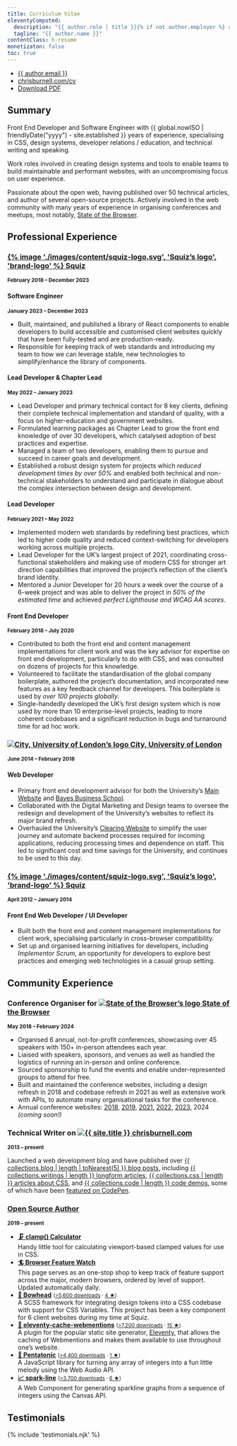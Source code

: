 ```yaml
---
title: Curriculum Vitae
eleventyComputed:
  description: "{{ author.role | title }}{% if not author.employer %} and Software Engineer{% else %}, Software Engineer, and {{ author.employer.role | title }} at {{ author.employer.title }}{% endif %}"
  tagline: "{{ author.name }}"
contentClass: h-resume
monetizaton: false
toc: true
---
```


<ul class=" [ cluster ] ">
    <li><!--email_off--><a href="mailto:{{ author.email }}">{{ author.email }}</a><!--/email_off--></li><li><a href="https://chrisburnell.com/cv/">chrisburnell.com/cv</a></li><li><a href="https://chrisburnell.com/cv.pdf">Download PDF</a></li>
</ul>

## Summary

Front End Developer and Software Engineer with {{ global.nowISO | friendlyDate("yyyy") - site.established }} years of experience, specialising in CSS, design systems, developer relations / education, and technical writing and speaking.

Work roles involved in creating design systems and tools to enable teams to build maintainable and performant websites, with an uncompromising focus on user experience.

Passionate about the open web, having published over 50 technical articles, and author of several open-source projects. Actively involved in the web community with many years of experience in organising conferences and meetups, most notably, [State of the Browser](https://stateofthebrowser.com).

<h2 style="break-before: page;">Professional Experience</h2>

<div class=" [ space-between ] ">
    <h3><a href="https://squiz.net"><c-emoji>{% image './images/content/squiz-logo.svg', 'Squiz’s logo', 'brand-logo' %}</c-emoji> Squiz</a></h3>
    <small><strong>February 2018 – December 2023</strong></small>
</div>

<div class=" [ space-between ] ">
    <h4>Software Engineer</h4>
    <small><strong>January 2023 – December 2023</strong></small>
</div>

- Built, maintained, and published a library of React components to enable developers to build accessible and customised client websites quickly that have been fully-tested and are production-ready.
- Responsible for keeping track of web standards and introducing my team to how we can leverage stable, new technologies to simplify/enhance the library of components.

<div class=" [ space-between ] ">
    <h4>Lead Developer & Chapter Lead</h4>
    <small><strong>May 2022 – January 2023</strong></small>
</div>

- Lead Developer and primary technical contact for 8 key clients, defining their complete technical implementation and standard of quality, with a focus on higher-education and government websites.
- Formulated learning packages as Chapter Lead to grow the front end knowledge of over 30 developers, which catalysed adoption of best practices and expertise.
- Managed a team of two developers, enabling them to pursue and succeed in career goals and development.
- Established a robust design system for projects which *reduced development times by over 50%* and enabled both technical and non-technical stakeholders to understand and participate in dialogue about the complex intersection between design and development.

<div class=" [ space-between ] ">
    <h4>Lead Developer</h4>
    <small><strong>February 2021 – May 2022</strong></small>
</div>

- Implemented modern web standards by redefining best practices, which led to higher code quality and reduced context-switching for developers working across multiple projects.
- Lead Developer for the UK’s largest project of 2021, coordinating cross-functional stakeholders and making use of modern CSS for stronger art direction capabilities that improved the project’s reflection of the client’s brand identity.
- Mentored a Junior Developer for 20 hours a week over the course of a 6-week project and was able to deliver the project in *50% of the estimated time* and achieved *perfect Lighthouse and WCAG AA scores*.

<div class=" [ space-between ] ">
    <h4>Front End Developer</h4>
    <small><strong>February 2018 – July 2020</strong></small>
</div>

- Contributed to both the front end and content management implementations for client work and was the key advisor for expertise on front end development, particularly to do with CSS, and was consulted on dozens of projects for this knowledge.
- Volunteered to facilitate the standardisation of the global company boilerplate, authored the project’s documentation, and incorporated new features as a key feedback channel for developers. This boilerplate is used by *over 100 projects globally*.
- Single-handedly developed the UK’s first design system which is now used by more than 10 enterprise-level projects, leading to more coherent codebases and a significant reduction in bugs and turnaround time for ad hoc work.

<div class=" [ space-between ] ">
    <h3><a href="https://city.ac.uk"><c-emoji><img src="/images/built/city-logo.png" class="brand-logo" alt="City, University of London’s logo" loading="lazy" decoding="async"></c-emoji> City, University of London</a></h3>
    <small><strong>June 2014 – February 2018</strong></small>
</div>

#### Web Developer

- Primary front end development advisor for both the University’s [Main Website](https://city.ac.uk) and [Bayes Business School](https://www.bayes.city.ac.uk/).
- Collaborated with the Digital Marketing and Design teams to oversee the redesign and development of the University’s websites to reflect its major brand refresh.
- Overhauled the University’s [Clearing Website](https://clearing.city.ac.uk/) to simplify the user journey and automate backend processes required for incoming applications, reducing processing times and dependence on staff. This led to significant cost and time savings for the University, and continues to be used to this day.

<div class=" [ space-between ] ">
    <h3><a href="https://squiz.net"><c-emoji>{% image './images/content/squiz-logo.svg', 'Squiz’s logo', 'brand-logo' %}</c-emoji> Squiz</a></h3>
    <small><strong>April 2012 – January 2014</strong></small>
</div>

#### Front End Web Developer / UI Developer

- Built both the front end and content management implementations for client work, specialising particularly in cross-browser compatibility.
- Set up and organised learning initiatives for developers, including *Implementor Scrum*, an opportunity for developers to explore best practices and emerging web technologies in a casual group setting.

<h2 style="break-before: page;">Community Experience</h2>

<div class=" [ space-between ] ">
    <h3 class=" [ delta ] ">Conference Organiser for <a href="https://stateofthebrowser.com" rel="external"><c-emoji><img src="/images/built/sotb-logo.png" class="brand-logo" alt="State of the Browser’s logo" loading="lazy" decoding="async"></c-emoji> State of the Browser</a></h3>
    <small><strong>May 2018 – February 2024</strong></small>
</div>

- Organised 6 annual, not-for-profit conferences, showcasing over 45 speakers with 150+ in-person attendees each year.
- Liaised with speakers, sponsors, and venues as well as handled the logistics of running an in-person and online conference.
- Sourced sponsorship to fund the events and enable under-represented groups to attend for free.
- Built and maintained the conference websites, including a design refresh in 2018 and codebase refresh in 2021 as well as extensive work with APIs, to automate many organisational tasks for the conference.
- Annual conference websites: [2018](https://2018.stateofthebrowser.com), [2019](https://2019.stateofthebrowser.com), [2021](https://2021.stateofthebrowser.com), [2022](https://2022.stateofthebrowser.com), [2023](https://2022.stateofthebrowser.com), 2024 *(coming soon!)*

<div class=" [ space-between ] ">
    <h3 class=" [ delta ] ">Technical Writer on <a href="https://chrisburnell.com/"><c-emoji><img src="/images/raven.svg" class="brand-logo" alt="{{ site.title }}" loading="lazy" decoding="async"></c-emoji> chrisburnell.com</a></h3>
    <small><strong>2013 – present</strong></small>
</div>

Launched a web development blog and have published over [{{ collections.blog | length | toNearest(5) }} blog posts](https://chrisburnell.com/posts/), including [{{ collections.writings | length }} longform articles](https://chrisburnell.com/writing/), [{{ collections.css | length }} articles about CSS](https://chrisburnell.com/tag/css/), and [{{ collections.code | length }} code demos](https://chrisburnell.com/code/), some of which have been [featured on CodePen](https://codepen.io/collection/hfqlg).

<div class=" [ space-between ] ">
    <h3 class=" [ delta ] "><a href="https://chrisburnell.com/projects/">Open Source Author</a></h3>
    <small><strong>2019 – present</strong></small>
</div>

- **[<c-emoji>🗜<c-emoji> clamp() Calculator](https://chrisburnell.com/clamp-calculator/)** <br>Handy little tool for calculating viewport-based clamped values for use in CSS.
- **[<c-emoji>🏄<c-emoji> Browser Feature Watch](https://chrisburnell.com/clamp-calculator/)** <br>This page serves as an one-stop shop to keep track of feature support across the major, modern browsers, ordered by level of support. Updated automatically daily.
- **[<c-emoji>🐋</c-emoji> Bowhead](https://chrisburnell.com/bowhead/)** <small>([>5,600 downloads](https://www.npmjs.com/package/@chrisburnell/bowhead) · [4 ★](https://github.com/chrisburnell/bowhead))</small><br>A SCSS framework for integrating design tokens into a CSS codebase with support for CSS Variables. This project has been a key component for 6 client websites during my time at Squiz.
- **[<c-emoji>💬</c-emoji> eleventy-cache-webmentions](https://chrisburnell.com/eleventy-cache-webmentions/)** <small>([>7,200 downloads](https://www.npmjs.com/package/@chrisburnell/eleventy-cache-webmentions) · [15 ★](https://github.com/chrisburnell/eleventy-cache-webmentions))</small><br>A plugin for the popular static site generator, [Eleventy](https://11ty.dev/), that allows the caching of Webmentions and makes them available to use throughout one’s website.
- **[<c-emoji>🎹</c-emoji> Pentatonic](https://chrisburnell.com/pentatonic/)** <small>([>4,400 downloads](https://www.npmjs.com/package/@chrisburnell/pentatonic) · [1 ★](https://github.com/chrisburnell/pentatonic))</small><br>A JavaScript library for turning any array of integers into a fun little melody using the Web Audio API.
- **[<c-emoji>📈</c-emoji> spark-line](https://chrisburnell.com/spark-line/)** <small>([>3,700 downloads](https://www.npmjs.com/package/@chrisburnell/spark-line) · [6 ★](https://github.com/chrisburnell/spark-line))</small><br>A Web Component for generating sparkline graphs from a sequence of integers using the Canvas API.

## Testimonials

{% include 'testimonials.njk' %}
